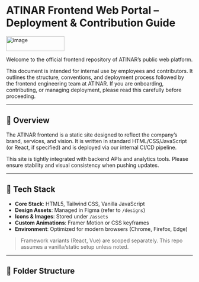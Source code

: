 # ATINAR Frontend Web Portal – Deployment & Contribution Guide
<img width="157" height="40" alt="image" src="https://github.com/user-attachments/assets/b38f137b-cd03-418c-8511-0c979541bc2d" />

Welcome to the official frontend repository of ATINAR’s public web platform.

This document is intended for internal use by employees and contributors. It outlines the structure, conventions, and deployment process followed by the frontend engineering team at ATINAR. If you are onboarding, contributing, or managing deployment, please read this carefully before proceeding.

---

## 📌 Overview

The ATINAR frontend is a static site designed to reflect the company’s brand, services, and vision. It is written in standard HTML/CSS/JavaScript (or React, if specified) and is deployed via our internal CI/CD pipeline.

This site is tightly integrated with backend APIs and analytics tools. Please ensure stability and visual consistency when pushing updates.

---

## 🧱 Tech Stack

- **Core Stack**: HTML5, Tailwind CSS, Vanilla JavaScript
- **Design Assets**: Managed in Figma (refer to `/designs`)
- **Icons & Images**: Stored under `/assets`
- **Custom Animations**: Framer Motion or CSS keyframes
- **Environment**: Optimized for modern browsers (Chrome, Firefox, Edge)

> Framework variants (React, Vue) are scoped separately. This repo assumes a vanilla/static setup unless noted.

---

## 📁 Folder Structure

